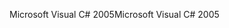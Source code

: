 <span data-ttu-id="e75e2-101">Microsoft Visual C# 2005</span><span class="sxs-lookup"><span data-stu-id="e75e2-101">Microsoft Visual C# 2005</span></span>